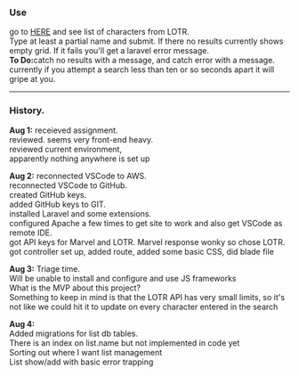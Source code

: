 <body>
<html>
<h3>Use</h3>
<p>go to <a href="project.charlesmiske.com/character">HERE</a> and see list of characters from LOTR.<br>Type at least a partial name and submit. If there no results currently shows empty grid. If it fails you'll get a laravel error message.<br><b>To Do:</b>catch no results with a message, and catch error with a message.<br>
currently if you attempt a search less than ten or so seconds apart it will gripe at you.</p>
<hr />
<h3>History.</h3>

<p><b>Aug 1:</b> receieved assignment. <br>reviewed. seems very front-end heavy. 
<br>reviewed current environment, <br>apparently nothing anywhere is set up
</p>
<p>
<b>Aug 2:</b> reconnected VSCode to AWS. <br>
reconnected VSCode to GitHub. <br>
created GitHub keys. <br>
added GitHub keys to GIT. <br>
installed Laravel and some extensions.  <br>
configured Apache a few times to get site to work and also get VSCode as remote IDE. <br>
got API keys for Marvel and LOTR. Marvel response wonky so chose LOTR. <br>
got controller set up, added route, added some basic CSS, did blade file <br>
</p>
<p>
<b>Aug 3:</b> Triage time.<br>
Will be unable to install and configure and use JS frameworks<br>
What is the MVP about this project?<br>
Something to keep in mind is that the LOTR API has very small limits, so it's not like we could hit it to update on every character entered in the search<br>
</p>
<p>
<b>Aug 4:</b><br>
Added migrations for list db tables.<br>
There is an index on list.name but not implemented in code yet<br>
Sorting out where I want list management<br>
List show/add with basic error trapping<br>
</html>
</body>



